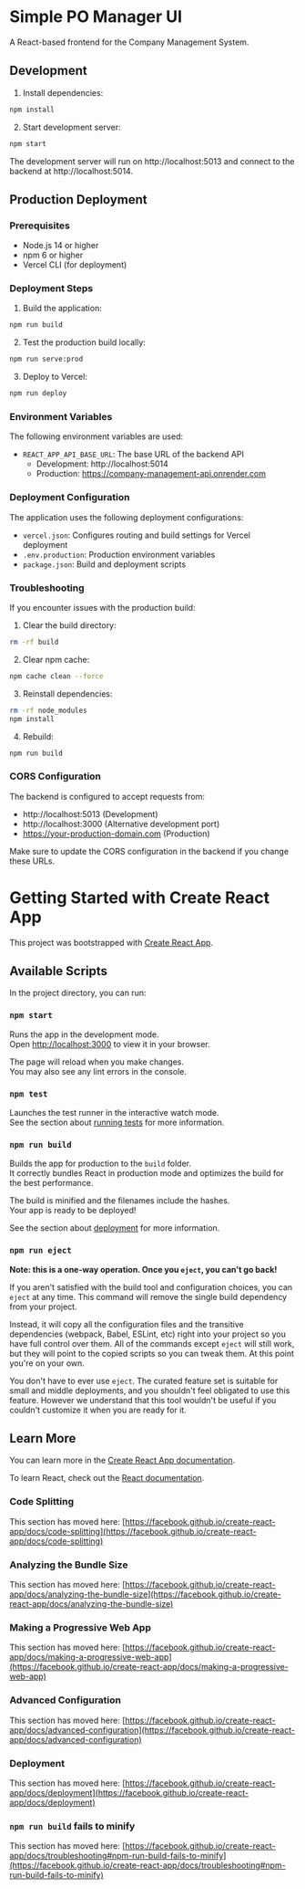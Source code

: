 # Simple PO Manager UI

A React-based frontend for the Company Management System.

## Development

1. Install dependencies:
```bash
npm install
```

2. Start development server:
```bash
npm start
```

The development server will run on http://localhost:5013 and connect to the backend at http://localhost:5014.

## Production Deployment

### Prerequisites
- Node.js 14 or higher
- npm 6 or higher
- Vercel CLI (for deployment)

### Deployment Steps

1. Build the application:
```bash
npm run build
```

2. Test the production build locally:
```bash
npm run serve:prod
```

3. Deploy to Vercel:
```bash
npm run deploy
```

### Environment Variables

The following environment variables are used:

- `REACT_APP_API_BASE_URL`: The base URL of the backend API
  - Development: http://localhost:5014
  - Production: https://company-management-api.onrender.com

### Deployment Configuration

The application uses the following deployment configurations:

- `vercel.json`: Configures routing and build settings for Vercel deployment
- `.env.production`: Production environment variables
- `package.json`: Build and deployment scripts

### Troubleshooting

If you encounter issues with the production build:

1. Clear the build directory:
```bash
rm -rf build
```

2. Clear npm cache:
```bash
npm cache clean --force
```

3. Reinstall dependencies:
```bash
rm -rf node_modules
npm install
```

4. Rebuild:
```bash
npm run build
```

### CORS Configuration

The backend is configured to accept requests from:
- http://localhost:5013 (Development)
- http://localhost:3000 (Alternative development port)
- https://your-production-domain.com (Production)

Make sure to update the CORS configuration in the backend if you change these URLs.

# Getting Started with Create React App

This project was bootstrapped with [Create React App](https://github.com/facebook/create-react-app).

## Available Scripts

In the project directory, you can run:

### `npm start`

Runs the app in the development mode.\
Open [http://localhost:3000](http://localhost:3000) to view it in your browser.

The page will reload when you make changes.\
You may also see any lint errors in the console.

### `npm test`

Launches the test runner in the interactive watch mode.\
See the section about [running tests](https://facebook.github.io/create-react-app/docs/running-tests) for more information.

### `npm run build`

Builds the app for production to the `build` folder.\
It correctly bundles React in production mode and optimizes the build for the best performance.

The build is minified and the filenames include the hashes.\
Your app is ready to be deployed!

See the section about [deployment](https://facebook.github.io/create-react-app/docs/deployment) for more information.

### `npm run eject`

**Note: this is a one-way operation. Once you `eject`, you can't go back!**

If you aren't satisfied with the build tool and configuration choices, you can `eject` at any time. This command will remove the single build dependency from your project.

Instead, it will copy all the configuration files and the transitive dependencies (webpack, Babel, ESLint, etc) right into your project so you have full control over them. All of the commands except `eject` will still work, but they will point to the copied scripts so you can tweak them. At this point you're on your own.

You don't have to ever use `eject`. The curated feature set is suitable for small and middle deployments, and you shouldn't feel obligated to use this feature. However we understand that this tool wouldn't be useful if you couldn't customize it when you are ready for it.

## Learn More

You can learn more in the [Create React App documentation](https://facebook.github.io/create-react-app/docs/getting-started).

To learn React, check out the [React documentation](https://reactjs.org/).

### Code Splitting

This section has moved here: [https://facebook.github.io/create-react-app/docs/code-splitting](https://facebook.github.io/create-react-app/docs/code-splitting)

### Analyzing the Bundle Size

This section has moved here: [https://facebook.github.io/create-react-app/docs/analyzing-the-bundle-size](https://facebook.github.io/create-react-app/docs/analyzing-the-bundle-size)

### Making a Progressive Web App

This section has moved here: [https://facebook.github.io/create-react-app/docs/making-a-progressive-web-app](https://facebook.github.io/create-react-app/docs/making-a-progressive-web-app)

### Advanced Configuration

This section has moved here: [https://facebook.github.io/create-react-app/docs/advanced-configuration](https://facebook.github.io/create-react-app/docs/advanced-configuration)

### Deployment

This section has moved here: [https://facebook.github.io/create-react-app/docs/deployment](https://facebook.github.io/create-react-app/docs/deployment)

### `npm run build` fails to minify

This section has moved here: [https://facebook.github.io/create-react-app/docs/troubleshooting#npm-run-build-fails-to-minify](https://facebook.github.io/create-react-app/docs/troubleshooting#npm-run-build-fails-to-minify)
